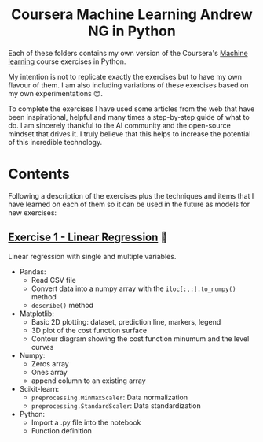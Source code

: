 <h1 align="center">Coursera Machine Learning Andrew NG in Python</h1>
Each of these folders contains my own version of the Coursera's <a href="https://www.coursera.org/learn/machine-learning">Machine learning</a> course exercises in Python.

My intention is not to replicate exactly the exercises but to have my own flavour of them.
I am also including variations of these exercises based on my own experimentations
😊.

To complete the exercises I have used some articles from the web that have been inspirational, helpful and many times a step-by-step guide of what to do. I am sincerely thankful to the AI community and the open-source mindset that drives it. I truly believe that this helps to increase the potential of this incredible technology.

# Contents

Following a description of the exercises plus the techniques and items that I have learned on each of them so it can be used in the future as models for new exercises:

## [Exercise 1 - Linear Regression](https://github.com/conradoca/Coursera---Machine-Learning-Andrew-Ng/tree/master/Exercises%20-%20Python/ex1%20-%20Linear%20Regression) 🍼
Linear regression with single and multiple variables.
* Pandas:
  * Read CSV file
  * Convert data into a numpy array with the <code>iloc[:,:].to_numpy()</code> method
  * <code>describe()</code> method
* Matplotlib:
  * Basic 2D plotting: dataset, prediction line, markers, legend
  * 3D plot of the cost function surface
  * Contour diagram showing the cost function minumum and the level curves
* Numpy:
  * Zeros array
  * Ones array
  * append column to an existing array
* Scikit-learn:
  * <code>preprocessing.MinMaxScaler</code>: Data normalization
  * <code>preprocessing.StandardScaler</code>: Data standardization
* Python:
  * Import a .py file into the notebook
  * Function definition
